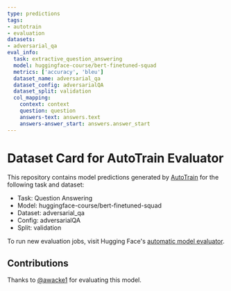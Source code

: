 ```yaml
---
type: predictions
tags:
- autotrain
- evaluation
datasets:
- adversarial_qa
eval_info:
  task: extractive_question_answering
  model: huggingface-course/bert-finetuned-squad
  metrics: ['accuracy', 'bleu']
  dataset_name: adversarial_qa
  dataset_config: adversarialQA
  dataset_split: validation
  col_mapping:
    context: context
    question: question
    answers-text: answers.text
    answers-answer_start: answers.answer_start
---
```

# Dataset Card for AutoTrain Evaluator

This repository contains model predictions generated by [AutoTrain](https://huggingface.co/autotrain) for the following task and dataset:

* Task: Question Answering
* Model: huggingface-course/bert-finetuned-squad
* Dataset: adversarial_qa
* Config: adversarialQA
* Split: validation

To run new evaluation jobs, visit Hugging Face's [automatic model evaluator](https://huggingface.co/spaces/autoevaluate/model-evaluator).

## Contributions

Thanks to [@awacke1](https://huggingface.co/awacke1) for evaluating this model.